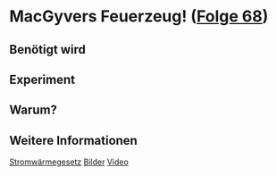 # MacGyvers Feuerzeug! ([Folge 68](http://minkorrekt.de/minkorrekt-folge-68-pflege-fuer-die-seele/))

## Benötigt wird

## Experiment


## Warum?

## Weitere Informationen

[Stromwärmegesetz](https://de.wikipedia.org/wiki/Stromw%C3%A4rmegesetz)
[Bilder](https://picasaweb.google.com/107341743493109591753/Folge68?authuser=0&feat=directlink)
[Video](https://youtu.be/S9tlp12HyFI)